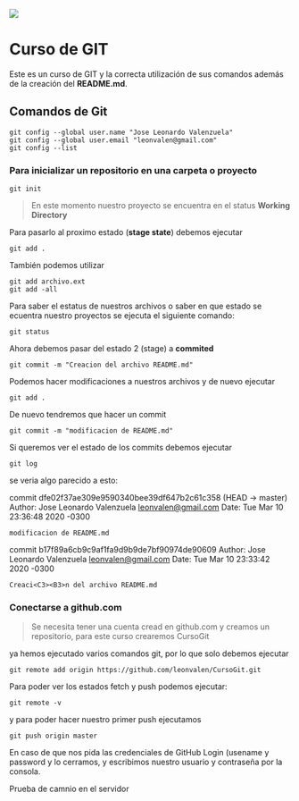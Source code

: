   ![](https://git-scm.com/images/logo@2x.png)
# Curso de GIT

Este es un curso de GIT y la correcta utilización de sus comandos además de la creación del **README.md**.

## Comandos de Git 

    git config --global user.name "Jose Leonardo Valenzuela"
    git config --global user.email "leonvalen@gmail.com"
    git config --list

### Para inicializar un repositorio en una carpeta o proyecto 
    git init

> En este momento nuestro proyecto se encuentra en el status **Working   
> Directory**

Para pasarlo al proximo estado (**stage state**) debemos ejecutar

    git add .
  
 También podemos utilizar 

    git add archivo.ext
	git add -all

 Para saber el estatus de nuestros archivos o saber en que estado se ecuentra nuestro proyectos se ejecuta el siguiente comando:

    git status

Ahora debemos pasar del estado 2 (stage) a **commited**

    git commit -m "Creacion del archivo README.md"

Podemos hacer modificaciones a nuestros archivos y de nuevo ejecutar 

    git add .

De nuevo tendremos que hacer un commit

    git commit -m "modificacion de README.md"

Si queremos ver el estado de los commits debemos ejecutar 

    git log
se veria algo parecido a esto:

commit dfe02f37ae309e9590340bee39df647b2c61c358 (HEAD -> master)
Author: Jose Leonardo Valenzuela <leonvalen@gmail.com>
Date:   Tue Mar 10 23:36:48 2020 -0300

    modificacion de README.md

commit b17f89a6cb9c9af1fa9d9b9de7bf90974de90609
Author: Jose Leonardo Valenzuela <leonvalen@gmail.com>
Date:   Tue Mar 10 23:33:42 2020 -0300

    Creaci<C3><B3>n del archivo README.md

### Conectarse a github.com 

> Se necesita tener una cuenta cread en github.com y creamos un repositorio, para este curso crearemos CursoGit

ya hemos ejecutado varios comandos git, por lo que solo debemos ejecutar

    git remote add origin https://github.com/leonvalen/CursoGit.git

Para poder ver los estados fetch y push podemos ejecutar:

    git remote -v

y para poder hacer nuestro primer push ejecutamos 

    git push origin master 

En caso de que nos pida las credenciales de GitHub Login (usename y password y lo cerramos, y escribimos nuestro usuario y contraseña por la consola.

Prueba de camnio en el servidor

